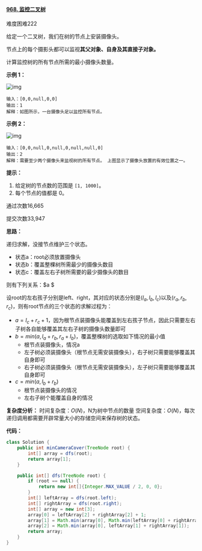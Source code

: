 #### [968. 监控二叉树](https://leetcode-cn.com/problems/binary-tree-cameras/)

难度困难222

给定一个二叉树，我们在树的节点上安装摄像头。

节点上的每个摄影头都可以监视**其父对象、自身及其直接子对象。**

计算监控树的所有节点所需的最小摄像头数量。

 

**示例 1：**

![img](https://assets.leetcode-cn.com/aliyun-lc-upload/uploads/2018/12/29/bst_cameras_01.png)

```
输入：[0,0,null,0,0]
输出：1
解释：如图所示，一台摄像头足以监控所有节点。
```

**示例 2：**

![img](https://assets.leetcode-cn.com/aliyun-lc-upload/uploads/2018/12/29/bst_cameras_02.png)

```
输入：[0,0,null,0,null,0,null,null,0]
输出：2
解释：需要至少两个摄像头来监视树的所有节点。 上图显示了摄像头放置的有效位置之一。
```


**提示：**

1. 给定树的节点数的范围是 `[1, 1000]`。
2. 每个节点的值都是 0。

通过次数16,665

提交次数33,947


**思路：**

递归求解，没接节点维护三个状态。

- 状态a：root必须放置摄像头
- 状态b：覆盖整棵树所需最少的摄像头数目
- 状态c：覆盖左右子树所需要的最少摄像头的数目

则有下列关系：$a $

设root的左右孩子分别是left、right，其对应的状态分别是$(l_a, l_b, l_c)$以及$(r_a, r_b, r_c)$，则有root节点的三个状态的求解过程为：
- $a = l_c + r_c  +1$，因为根节点装摄像头能覆盖到左右孩子节点，因此只需要左右子树各自能够覆盖其左右子树的摄像头数量即可
- $b = min(a, l_a + r_b, r_a + l_b)$，覆盖整棵树的选取如下情况的最小值
  - 根节点装摄像头，情况a
  - 左子树必须装摄像头（根节点无需安装摄像头），右子树只需要能够覆盖其自身即可
  - 右子树必须装摄像头（根节点无需安装摄像头），左子树只需要能够覆盖其自身即可
- $c = min(a, l_b + r_b)$
  - 根节点装摄像头的情况
  - 左右子树个能覆盖自身的情况

**复杂度分析：**
时间复杂度：$O(N)$，N为树中节点的数量
空间复杂度：$O(N)$，每次递归调用都需要开辟常量大小的存储空间来保存树的状态。

**代码：**
```java
class Solution {
    public int minCameraCover(TreeNode root) {
        int[] array = dfs(root);
        return array[1];
    }

    public int[] dfs(TreeNode root) {
        if (root == null) {
            return new int[]{Integer.MAX_VALUE / 2, 0, 0};
        }
        int[] leftArray = dfs(root.left);
        int[] rightArray = dfs(root.right);
        int[] array = new int[3];
        array[0] = leftArray[2] + rightArray[2] + 1;
        array[1] = Math.min(array[0], Math.min(leftArray[0] + rightArray[1], rightArray[0] + leftArray[1]));
        array[2] = Math.min(array[0], leftArray[1] + rightArray[1]);
        return array;
    }
}
```